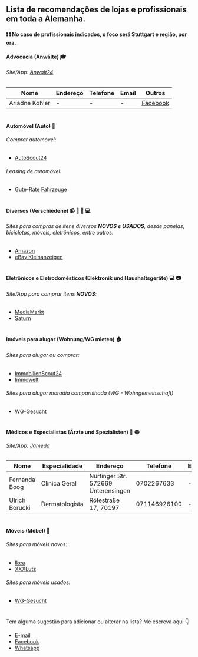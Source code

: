 ## Lista de recomendações de lojas e profissionais em toda a Alemanha.

#### :exclamation: :exclamation: No caso de profissionais indicados, o foco será Stuttgart e região, por ora.

#### Advocacia (Anwälte) :mortar_board:

###### Site/App: [Anwalt24](https://anwalt24.de)

| Nome | Endereço | Telefone | Email | Outros |
| ------------ | ------------- | ------------- | ------------- | ------------- |
| Ariadne Kohler | - | - | - | [Facebook](https://www.facebook.com/ariadne.monteiro.71)
#

#### Automóvel (Auto) :car:

###### Comprar automóvel:

- [AutoScout24](https://autoscout24.de)

###### Leasing de automóvel: 

- [Gute-Rate Fahrzeuge](https://www.gute-rate.de/Fahrzeuge)
#

#### Diversos (Verschiedene) :video_camera: :shower: :bicyclist: :computer:

###### Sites para compras de itens diversos **NOVOS e USADOS**, desde panelas, bicicletas, móveis, eletrônicos, entre outros:

- [Amazon](https://www.amazon.de/)
- [eBay Kleinanzeigen](https://www.ebay-kleinanzeigen.de/)
#

#### Eletrônicos e Eletrodomésticos (Elektronik und Haushaltsgeräte) :computer: :camera:

###### Site/App para comprar itens **NOVOS**:

- [MediaMarkt](https://www.mediamarkt.de/)
- [Saturn](https://www.saturn.de/)
#
#### Imóveis para alugar (Wohnung/WG mieten) :house:

###### Sites para alugar ou comprar:

- [ImmobilienScout24](https://immobilienscout24.de)
- [Immowelt](https://immowelt.de)

###### Sites para alugar moradia compartilhada (WG - Wohngemeinschaft)

- [WG-Gesucht](https://wg-gesucht.de)
#
#### Médicos e Especialistas (Ärzte und Spezialisten) :hospital: :mask:

###### Site/App: [Jameda](https://www.jameda.de/)

| Nome | Especialidade | Endereço | Telefone | Email | Outros |
| ------------ | ------------ | ------------- | ------------- | ------------- | ------------- |
| Fernanda Boog | Clinica Geral | Nürtinger Str. 572669 Unterensingen | 0702267633 | - | -
|  Ulrich Borucki  | Dermatologista | Rötestraße 17, 70197 | 071146926100 | - | -
#
#### Móveis (Möbel) :bathtub:

###### Sites para móveis novos:

- [Ikea](http://ikea.de)
- [XXXLutz](https://xxxlutz.de)

###### Sites para móveis usados:

- [WG-Gesucht](https://wg-gesucht.de)

#
Tem alguma sugestão para adicionar ou alterar na lista? Me escreva aqui :point_down:
- [E-mail](mailto:gabrieldiasbnu@hotmail.com)
- [Facebook](https://www.facebook.com/gabrieldiasbnu)
- [Whatsapp](https://api.whatsapp.com/send?phone=4917687833474)
